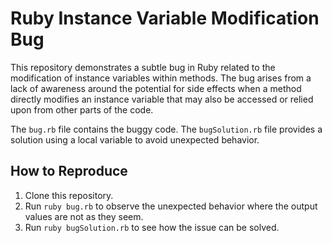 # Ruby Instance Variable Modification Bug

This repository demonstrates a subtle bug in Ruby related to the modification of instance variables within methods.  The bug arises from a lack of awareness around the potential for side effects when a method directly modifies an instance variable that may also be accessed or relied upon from other parts of the code.

The `bug.rb` file contains the buggy code. The `bugSolution.rb` file provides a solution using a local variable to avoid unexpected behavior.

## How to Reproduce

1. Clone this repository.
2. Run `ruby bug.rb` to observe the unexpected behavior where the output values are not as they seem. 
3. Run `ruby bugSolution.rb` to see how the issue can be solved.
